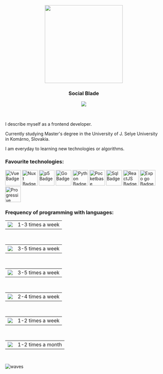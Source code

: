 
<div id="header" align="center">
  <img src="https://media.giphy.com/media/v1.Y2lkPTc5MGI3NjExbWF2MmxraXM3dmV6ZGIyNWNrdnBuajcyYXl4ZWtkcjlxcnB5ZXIwZiZlcD12MV9pbnRlcm5hbF9naWZfYnlfaWQmY3Q9Zw/qgQUggAC3Pfv687qPC/giphy.gif" width="250"> 
  <h3>Social Blade</h3>
  <div id="socials">
    <a href="https://www.linkedin.com/in/dailywithhuncseh-gabor0312">
      <img src="https://img.shields.io/badge/LinkedIn-%230A66C2?style=social&logo=LinkedIn">
    </a>

  </div>
  <div id="views">
    <img src="https://komarev.com/ghpvc/?username=csehg0312&style=flat-square&color=green" alt="">
  </div>
  <div id="stats">
  </div>
</div>
<br>
<br>
<div id="about-me">
  <p>I describe myself as a frontend developer.</p>
  <p>Currently studying Master's degree in the University of J. Selye University in Komárno, Slovakia.</p>
<!--   <br> -->
<!--   <img src="https://github.com/csehg0312/csehg0312/assets/62523554/a7a6f239-560a-40ba-903c-7e896d1bfda2", alt="new-ujs-header"> -->
<!--   <br> -->
  <p>I am everyday to learning new technologies or algorithms.</p>
  <h3>Favourite technologies: </h3>
  <img alt="Vue Badge" src="https://img.shields.io/badge/-%23000000?logo=Vue.js" width="50">
  <img alt="Nuxt Badge" src="https://img.shields.io/badge/-%23000000?logo=Nuxt.js" width="50">
  <img alt="p5 Badge" src="https://img.shields.io/badge/-%23000000?logo=p5.js" width="50">
  <img alt="Go Badge" src="https://img.shields.io/badge/-%23000000?logo=Go" width="50">
  <img alt="Python Badge" src="https://img.shields.io/badge/-%23000000?logo=Python" width="50">
  <img alt="Pocketbase Badge" src="https://img.shields.io/badge/-%23000000?logo=pocketbase" width="50">
  <img alt="Sql Badge" src="https://img.shields.io/badge/-%23000000?logo=SQLite" width="50">
  <img alt="ReactJS Badge" src="https://img.shields.io/badge/-%23000000?logo=React" width="50">
  <img alt="Expo go Badge" src="https://img.shields.io/badge/-%23000000?logo=Expo" width="50">
  <img alt="Progressive Web App Badge" src="https://img.shields.io/badge/-%23000000?logo=PWA" width="50">
  


  


  
</div>
<div id="main-skills">
  <h3>Frequency of programming with languages:</h3>
  <div id="langs-and-freq">
    <div id="go">
      <table>
        <td><img src="https://img.shields.io/badge/Go-%23000000?style=plastic&logo=Go"></td>
        <td>1-3 times a week</td>
      </table>
    </div>
    <br>
    <div id="js-and-ts">
      <table>
        <td><img src="https://img.shields.io/badge/Typescript-%23000000?style=plastic&logo=TypeScript"></td>
        <td>3-5 times a week</td>
      </table>
    </div>
    <br>
    <div id="html">
      <table>
        <td>
          <img src="https://img.shields.io/badge/HTML5-%23000000?style=plastic&logo=HTML5">
        </td>
        <td>3-5 times a week</td>
      </table>
    </div>
    <br>
    <div id="css">
      <table>
        <td>
          <img src="https://img.shields.io/badge/CSS3-%23000000?style=plastic&logo=CSS3">
        </td>
        <td>2-4 times a week</td>
      </table>
    </div>
    <br>
    <div id="c++">
      <table>
        <td>
          <img src="https://img.shields.io/badge/C%2B%2B-%23000000?style=plastic&logo=C%2B%2B">
        </td>
        <td>1-2 times a week</td>
      </table>
    </div>
    <br>
    <div id="net">
      <table>
        <td>
          <img src="https://img.shields.io/badge/.NET-%23000000?style=plastic&logo=.NET">
        </td>
        <td>1-2 times a month</td>
      </table>
    </div>

    
  </div>
</div>
<br>

<div id="main-projects">
  <div id="web-developement">
    
  </div>
</div>

<footer>

![waves](https://github.com/csehg0312/csehg0312/assets/62523554/4ceefdfa-1642-46da-81fa-5d4738a83e51)

  
</footer>

